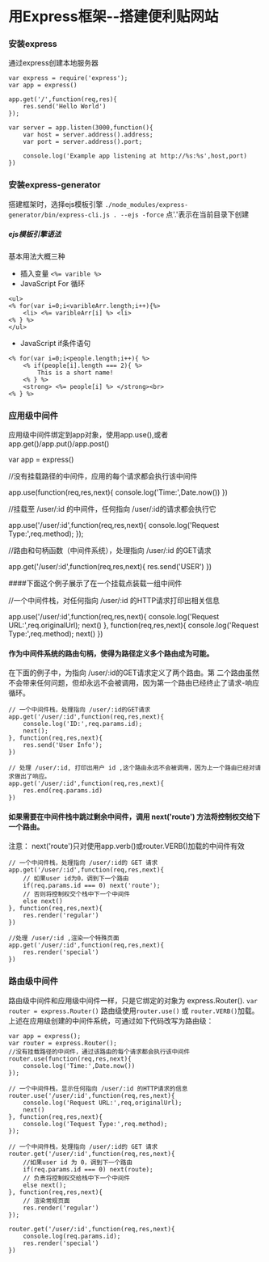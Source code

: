 # 用Express框架--搭建便利贴网站

### 安装express

通过express创建本地服务器

```
var express = require('express');
var app = express()

app.get('/',function(req,res){
	res.send('Hello World')
});

var server = app.listen(3000,function(){
	var host = server.address().address;
	var port = server.address().port;

	console.log('Example app listening at http://%s:%s',host,port)
})

```

### 安装express-generator

搭建框架时，选择ejs模板引擎 `./node_modules/express-generator/bin/express-cli.js . --ejs -force` 点'.'表示在当前目录下创建



##### ejs模板引擎语法
基本用法大概三种
- 插入变量
`<%= varible %>`
- JavaScript For 循环
```
<ul>
<% for(var i=0;i<varibleArr.length;i++){%>
	<li> <%= varibleArr[i] %> <li>
<% } %>
</ul>
```
- JavaScript if条件语句

```
<% for(var i=0;i<people.length;i++){ %>
	<% if(people[i].length === 2){ %>
		This is a short name!
	<% } %>
	<strong> <%= people[i] %> </strong><br>
<% } %>

```
### 应用级中间件

应用级中间件绑定到app对象，使用app.use(),或者app.get()/app.put()/app.post()

var app = express()

//没有挂载路径的中间件，应用的每个请求都会执行该中间件

app.use(function(req,res,next){
	console.log('Time:',Date.now())
})

//挂载至 /user/:id 的中间件，任何指向 /user/:id的请求都会执行它

app.use('/user/:id',function(req,res,next){
	console.log('Request Type:',req.method);
});

//路由和句柄函数（中间件系统），处理指向 /user/:id 的GET请求

app.get('/user/:id',function(req,res,next){
	res.send('USER')
})

####下面这个例子展示了在一个挂载点装载一组中间件

//一个中间件栈，对任何指向 /user/:id 的HTTP请求打印出相关信息

app.use('/user/:id',function(req,res,next){
	console.log('Request URL:',req.originalUrl);
	next()
}, function(req,res,next){
	console.log('Request Type:',req.method);
	next()
})

#### 作为中间件系统的路由句柄，使得为路径定义多个路由成为可能。
在下面的例子中，为指向 /user/:id的GET请求定义了两个路由。第
二个路由虽然不会带来任何问题，但却永远不会被调用，因为第一个路由已经终止了请求-响应循环。

```
// 一个中间件栈，处理指向 /user/:id的GET请求
app.get('/user/:id',function(req,res,next){
	console.log('ID:',req.params.id);
	next();
}, function(req,res,next){
	res.send('User Info');
})

// 处理 /user/:id, 打印出用户 id ,这个路由永远不会被调用，因为上一个路由已经对请求做出了响应。
app.get('/user/:id',function(req,res,next){
	res.end(req.params.id) 
})
```

####  如果需要在中间件栈中跳过剩余中间件，调用 next('route') 方法将控制权交给下一个路由。
注意： next('route')只对使用app.verb()或router.VERB()加载的中间件有效
```
// 一个中间件栈，处理指向 /user/:id的 GET 请求
app.get('/user/:id',function(req,res,next){
	// 如果user id为0，调到下一个路由
	if(req.params.id === 0) next('route');
	// 否则将控制权交个栈中下一个中间件
	else next()
}, function(req,res,next){
	res.render('regular')
})

//处理 /user/:id ,渲染一个特殊页面
app.get('/user/:id',function(req,res,next){
	res.render('special')
})
```

### 路由级中间件

路由级中间件和应用级中间件一样，只是它绑定的对象为 express.Router().
`var router = express.Router()`
路由级使用`router.use()` 或 `router.VERB()`加载。
上述在应用级创建的中间件系统，可通过如下代码改写为路由级：
```
var app = express();
var router = express.Router();
//没有挂载路径的中间件，通过该路由的每个请求都会执行该中间件
router.use(function(req,res,next){
	console.log('Time:',Date.now())
});

// 一个中间件栈，显示任何指向 /user/:id 的HTTP请求的信息
router.use('/user/:id',function(req,res,next){
	console.log('Request URL:',req,originalUrl);
	next()
}, function(req,res,next){
	console.log('Tequest Type:',req.method);
});

// 一个中间件栈，处理指向 /user/:id的 GET 请求
router.get('/user/:id',function(req,res,next){
	//如果user id 为 0，调到下一个路由
	if(req.params.id === 0) next(route);
	// 负责将控制权交给栈中下一个中间件
	else next(); 
}, function(req,res,next){
	// 渲染常规页面
	res.render('regular')
});

router.get('/user/:id',function(req,res,next){
	console.log(req.params.id);
	res.render('special')
})
```
